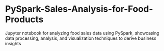 # PySpark-Sales-Analysis-for-Food-Products
Jupyter notebook for analyzing food sales data using PySpark, showcasing data processing, analysis, and visualization techniques to derive business insights
